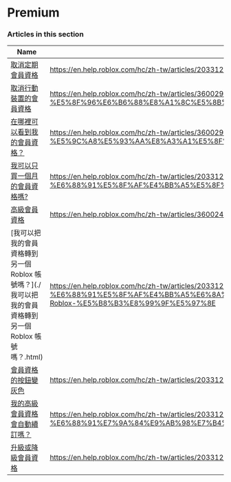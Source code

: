 # Premium  
### Articles in this section
Name|URL
-|-
[取消定期會員資格](./取消定期會員資格.html) |https://en.help.roblox.com/hc/zh-tw/articles/203312540-%E5%8F%96%E6%B6%88%E5%AE%9A%E6%9C%9F%E6%9C%83%E5%93%A1%E8%B3%87%E6%A0%BC
[取消行動裝置的會員資格](./取消行動裝置的會員資格.html) |https://en.help.roblox.com/hc/zh-tw/articles/360029312472-%E5%8F%96%E6%B6%88%E8%A1%8C%E5%8B%95%E8%A3%9D%E7%BD%AE%E7%9A%84%E6%9C%83%E5%93%A1%E8%B3%87%E6%A0%BC
[在哪裡可以看到我的會員資格？](./在哪裡可以看到我的會員資格？.html) |https://en.help.roblox.com/hc/zh-tw/articles/360029482412-%E5%9C%A8%E5%93%AA%E8%A3%A1%E5%8F%AF%E4%BB%A5%E7%9C%8B%E5%88%B0%E6%88%91%E7%9A%84%E6%9C%83%E5%93%A1%E8%B3%87%E6%A0%BC
[我可以只買一個月的會員資格嗎?](./我可以只買一個月的會員資格嗎-.html) |https://en.help.roblox.com/hc/zh-tw/articles/203312780-%E6%88%91%E5%8F%AF%E4%BB%A5%E5%8F%AA%E8%B2%B7%E4%B8%80%E5%80%8B%E6%9C%88%E7%9A%84%E6%9C%83%E5%93%A1%E8%B3%87%E6%A0%BC%E5%97%8E
[高級會員資格](./高級會員資格.html) |https://en.help.roblox.com/hc/zh-tw/articles/360024256251-%E9%AB%98%E7%B4%9A%E6%9C%83%E5%93%A1%E8%B3%87%E6%A0%BC
[我可以把我的會員資格轉到另一個 Roblox 帳號嗎？](./我可以把我的會員資格轉到另一個 Roblox 帳號嗎？.html) |https://en.help.roblox.com/hc/zh-tw/articles/203312640-%E6%88%91%E5%8F%AF%E4%BB%A5%E6%8A%8A%E6%88%91%E7%9A%84%E6%9C%83%E5%93%A1%E8%B3%87%E6%A0%BC%E8%BD%89%E5%88%B0%E5%8F%A6%E4%B8%80%E5%80%8B-Roblox-%E5%B8%B3%E8%99%9F%E5%97%8E
[會員資格的按鈕變灰色](./會員資格的按鈕變灰色.html) |https://en.help.roblox.com/hc/zh-tw/articles/203312690-%E6%9C%83%E5%93%A1%E8%B3%87%E6%A0%BC%E7%9A%84%E6%8C%89%E9%88%95%E8%AE%8A%E7%81%B0%E8%89%B2
[我的高級會員資格會自動續訂嗎？](./我的高級會員資格會自動續訂嗎？.html) |https://en.help.roblox.com/hc/zh-tw/articles/203312630-%E6%88%91%E7%9A%84%E9%AB%98%E7%B4%9A%E6%9C%83%E5%93%A1%E8%B3%87%E6%A0%BC%E6%9C%83%E8%87%AA%E5%8B%95%E7%BA%8C%E8%A8%82%E5%97%8E
[升級或降級會員資格](./升級或降級會員資格.html) |https://en.help.roblox.com/hc/zh-tw/articles/203312750-%E5%8D%87%E7%B4%9A%E6%88%96%E9%99%8D%E7%B4%9A%E6%9C%83%E5%93%A1%E8%B3%87%E6%A0%BC
